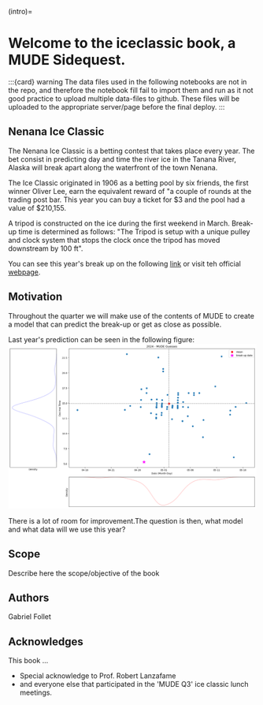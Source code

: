(intro)=

# Welcome to the iceclassic book, a MUDE Sidequest.

:::{card} warning
The data files used in the following notebooks are not in the repo, and therefore the notebook fill fail to import them and run as it not good practice to upload multiple data-files to github. These files will be uploaded to the appropriate server/page before the final deploy.
:::

## Nenana Ice Classic
The Nenana Ice Classic is a betting contest that takes place every year. The bet consist in predicting   day and time the river ice in the Tanana River, Alaska will
break apart along the waterfront of the town Nenana.

The Ice Classic originated in 1906 as a betting pool by six friends, the first winner Oliver Lee,  earn the  equivalent reward of "a couple of rounds at the trading post bar. This year you can buy a ticket for \$3 and the pool had a value of \$210,155.

A tripod is constructed on the ice during the first weekend in March. Break-up time is
determined as follows: "The Tripod is setup with a unique pulley and clock system that stops
the clock once the tripod has moved downstream by 100 ft".

You can see this year's break up on the following [link](https://youtu.be/hNCz1C4fkqo?list=PLo0kgRXad08K-7DV00t4WNzKaaHovr2wi&t=208) or visit teh official [webpage](https://www.nenanaakiceclassic.com/).

##  Motivation
Throughout the quarter we will make use of the contents of MUDE to create a model that can  predict the break-up or get as close as possible.

 Last year's prediction can be seen in the following figure: 
 ![](../figures/Part1/2024_guesses_with_breakup.png)

There is a lot of room for improvement.The question is then, what model and what data will we use this year?

## Scope
Describe here the scope/objective of the book
## Authors
Gabriel Follet

## Acknowledges
This book ...

- Special acknowledge to Prof. Robert Lanzafame
- and everyone else that participated in the 'MUDE Q3' ice classic lunch meetings.




<!-- This book is licensed under a <a rel="license" href="http://creativecommons.org/licenses/by/4.0/">Creative Commons Attribution 4.0 International License</a>.

<a rel="license" href="http://creativecommons.org/licenses/by/4.0/"><img alt="Creative Commons License" style="border-width:0" src="https://i.creativecommons.org/l/by/4.0/88x31.png"/></a> -->
